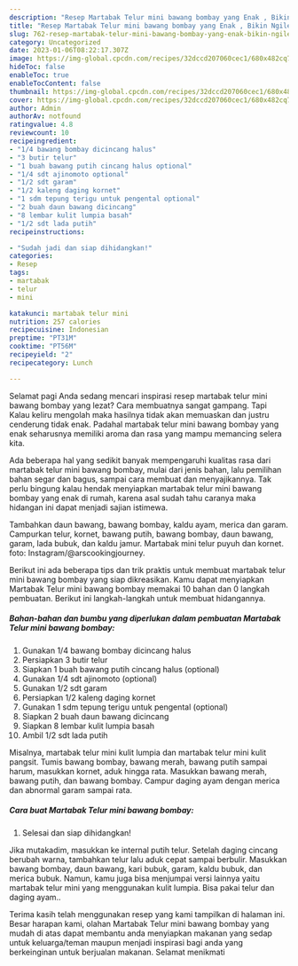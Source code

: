 ```yaml
---
description: "Resep Martabak Telur mini bawang bombay yang Enak , Bikin Ngiler"
title: "Resep Martabak Telur mini bawang bombay yang Enak , Bikin Ngiler"
slug: 762-resep-martabak-telur-mini-bawang-bombay-yang-enak-bikin-ngiler
category: Uncategorized
date: 2023-01-06T08:22:17.307Z
image: https://img-global.cpcdn.com/recipes/32dccd207060cec1/680x482cq70/martabak-telur-mini-bawang-bombay-foto-resep-utama.jpg
hideToc: false
enableToc: true
enableTocContent: false
thumbnail: https://img-global.cpcdn.com/recipes/32dccd207060cec1/680x482cq70/martabak-telur-mini-bawang-bombay-foto-resep-utama.jpg
cover: https://img-global.cpcdn.com/recipes/32dccd207060cec1/680x482cq70/martabak-telur-mini-bawang-bombay-foto-resep-utama.jpg
author: Admin
authorAv: notfound
ratingvalue: 4.8
reviewcount: 10
recipeingredient:
- "1/4 bawang bombay dicincang halus"
- "3 butir telur"
- "1 buah bawang putih cincang halus optional"
- "1/4 sdt ajinomoto optional"
- "1/2 sdt garam"
- "1/2 kaleng daging kornet"
- "1 sdm tepung terigu untuk pengental optional"
- "2 buah daun bawang dicincang"
- "8 lembar kulit lumpia basah"
- "1/2 sdt lada putih"
recipeinstructions:

- "Sudah jadi dan siap dihidangkan!"
categories:
- Resep
tags:
- martabak
- telur
- mini

katakunci: martabak telur mini 
nutrition: 257 calories
recipecuisine: Indonesian
preptime: "PT31M"
cooktime: "PT56M"
recipeyield: "2"
recipecategory: Lunch

---
```



Selamat pagi Anda sedang mencari inspirasi resep martabak telur mini bawang bombay yang lezat? Cara membuatnya sangat gampang. Tapi Kalau keliru mengolah maka hasilnya tidak akan memuaskan dan justru cenderung tidak enak. Padahal martabak telur mini bawang bombay yang enak seharusnya memiliki aroma dan rasa yang mampu memancing selera kita.


Ada beberapa hal yang sedikit banyak mempengaruhi kualitas rasa dari martabak telur mini bawang bombay, mulai dari jenis bahan, lalu pemilihan bahan segar dan bagus, sampai cara membuat dan menyajikannya. Tak perlu bingung kalau hendak menyiapkan martabak telur mini bawang bombay yang enak di rumah, karena asal sudah tahu caranya maka hidangan ini dapat menjadi sajian istimewa.

Tambahkan daun bawang, bawang bombay, kaldu ayam, merica dan garam. Campurkan telur, kornet, bawang putih, bawang bombay, daun bawang, garam, lada bubuk, dan kaldu jamur. Martabak mini telur puyuh dan kornet. foto: Instagram/@arscookingjourney.


Berikut ini ada beberapa tips dan trik praktis untuk membuat martabak telur mini bawang bombay yang siap dikreasikan. Kamu dapat menyiapkan Martabak Telur mini bawang bombay memakai 10 bahan dan 0 langkah pembuatan. Berikut ini langkah-langkah untuk membuat hidangannya.

<!--inarticleads1-->

##### Bahan-bahan dan bumbu yang diperlukan dalam pembuatan Martabak Telur mini bawang bombay:

1. Gunakan 1/4 bawang bombay dicincang halus
1. Persiapkan 3 butir telur
1. Siapkan 1 buah bawang putih cincang halus (optional)
1. Gunakan 1/4 sdt ajinomoto (optional)
1. Gunakan 1/2 sdt garam
1. Persiapkan 1/2 kaleng daging kornet
1. Gunakan 1 sdm tepung terigu untuk pengental (optional)
1. Siapkan 2 buah daun bawang dicincang
1. Siapkan 8 lembar kulit lumpia basah
1. Ambil 1/2 sdt lada putih


Misalnya, martabak telur mini kulit lumpia dan martabak telur mini kulit pangsit. Tumis bawang bombay, bawang merah, bawang putih sampai harum, masukkan kornet, aduk hingga rata. Masukkan bawang merah, bawang putih, dan bawang bombay. Campur daging ayam dengan merica dan abnormal garam sampai rata. 

<!--inarticleads2-->

##### Cara buat Martabak Telur mini bawang bombay:


1. Selesai dan siap dihidangkan!

Jika mutakadim, masukkan ke internal putih telur. Setelah daging cincang berubah warna, tambahkan telur lalu aduk cepat sampai berbulir. Masukkan bawang bombay, daun bawang, kari bubuk, garam, kaldu bubuk, dan merica bubuk. Namun, kamu juga bisa menjumpai versi lainnya yaitu martabak telur mini yang menggunakan kulit lumpia. Bisa pakai telur dan daging ayam.. 

Terima kasih telah menggunakan resep yang kami tampilkan di halaman ini. Besar harapan kami, olahan Martabak Telur mini bawang bombay yang mudah di atas dapat membantu anda menyiapkan makanan yang sedap untuk keluarga/teman maupun menjadi inspirasi bagi anda yang berkeinginan untuk berjualan makanan. Selamat menikmati
